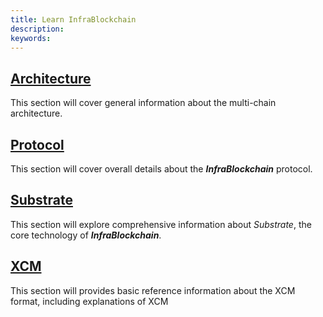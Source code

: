 ```yaml
---
title: Learn InfraBlockchain
description:
keywords:
---
```


## [Architecture](./architecture/README.md)

This section will cover general information about the multi-chain architecture.

## [Protocol](./protocol/README.md)

This section will cover overall details about the **_InfraBlockchain_** protocol.

## [Substrate](./substrate/README.md)

This section will explore comprehensive information about _Substrate_, the core technology of **_InfraBlockchain_**.

## [XCM](./xcm/README.md)

This section will provides basic reference information about the XCM format, including explanations of XCM
